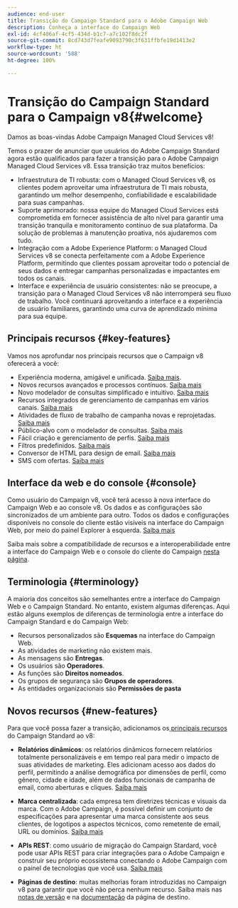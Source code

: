 ```yaml
---
audience: end-user
title: Transição do Campaign Standard para o Adobe Campaign Web
description: Conheça a interface do Campaign Web
exl-id: 4cf406af-4cf5-434d-b1c7-a7c102f8dc2f
source-git-commit: 8cd743d7feafe9093790c3f631ffbfe19d1413e2
workflow-type: ht
source-wordcount: '588'
ht-degree: 100%

---
```


# Transição do Campaign Standard para o Campaign v8{#welcome}

<!--
We are thrilled to annonce that you, as a Campaign Standard user, can now benefit from the new version of Adobe Campaign Web User Interface. The migration is seemless and will allow you to use all the intuitive features designed to simplify the creation of personalized cross-channel campaigns. Campaign Web User Interface also brings a connected canvas with Adobe Experience Platform for a unified experience.
-->

Damos as boas-vindas Adobe Campaign Managed Cloud Services v8!

Temos o prazer de anunciar que usuários do Adobe Campaign Standard agora estão qualificados para fazer a transição para o Adobe Campaign Managed Cloud Services v8. Essa transição traz muitos benefícios:

* Infraestrutura de TI robusta: com o Managed Cloud Services v8, os clientes podem aproveitar uma infraestrutura de TI mais robusta, garantindo um melhor desempenho, confiabilidade e escalabilidade para suas campanhas.
* Suporte aprimorado: nossa equipe do Managed Cloud Services está comprometida em fornecer assistência de alto nível para garantir uma transição tranquila e monitoramento contínuo de sua plataforma. Da solução de problemas à manutenção proativa, nós ajudaremos com tudo.
* Integração com a Adobe Experience Platform: o Managed Cloud Services v8 se conecta perfeitamente com a Adobe Experience Platform, permitindo que clientes possam aproveitar todo o potencial de seus dados e entregar campanhas personalizadas e impactantes em todos os canais.
* Interface e experiência de usuário consistentes: não se preocupe, a transição para o Managed Cloud Services v8 não interromperá seu fluxo de trabalho. Você continuará aproveitando a interface e a experiência de usuário familiares, garantindo uma curva de aprendizado mínima para sua equipe.

<!--
As a Campaign Standard user, we now offer you a way to migrate to Adobe Campaign v8. You will benefit from both the new Campaign Web interface and the v8 console.
-->

## Principais recursos {#key-features}

Vamos nos aprofundar nos principais recursos que o Campaign v8 oferecerá a você:

* Experiência moderna, amigável e unificada. [Saiba mais](../get-started/connect-to-campaign.md).
* Novos recursos avançados e processos contínuos. [Saiba mais](../get-started/user-interface.md)
* Novo modelador de consultas simplificado e intuitivo. [Saiba mais](../query/query-modeler-overview.md)
* Recursos integrados de gerenciamento de campanhas em vários canais. [Saiba mais](../msg/gs-messages.md)
* Atividades de fluxo de trabalho de campanha novas e reprojetadas. [Saiba mais](../workflows/gs-workflows.md)
* Público-alvo com o modelador de consultas. [Saiba mais](../query/query-modeler-overview.md)
* Fácil criação e gerenciamento de perfis. [Saiba mais](../audience/about-recipients.md)
* Filtros predefinidos. [Saiba mais](../get-started/predefined-filters.md)
* Conversor de HTML para design de email. [Saiba mais](../email/existing-content.md)
* SMS com ofertas. [Saiba mais](../msg/offers.md)

## Interface da web e do console {#console}

Como usuário do Campaign v8, você terá acesso à nova interface do Campaign Web e ao console v8. Os dados e as configurações são sincronizados de um ambiente para outro. Todos os dados e configurações disponíveis no console do cliente estão visíveis na interface do Campaign Web, por meio do painel Explorer à esquerda. [Saiba mais](../get-started/user-interface.md#user-interface-explorer)

Saiba mais sobre a compatibilidade de recursos e a interoperabilidade entre a interface do Campaign Web e o console do cliente do Campaign [nesta página](../get-started/capability-matrix.md).

## Terminologia {#terminology}

A maioria dos conceitos são semelhantes entre a interface do Campaign Web e o Campaign Standard. No entanto, existem algumas diferenças. Aqui estão alguns exemplos de diferenças de terminologia entre a interface do Campaign Standard e do Campaign Web:

<!--
* Profiles are **Recipients** in the console. [Learn more](../audience/gs-audiences-recipients.md).
* Test profiles are **Seed addresses**. [Learn more](../preview-test/test-deliveries.md).
* The delivery preparation is the **Delivery analysis**. [Learn more](../monitor/prepare-send.md).
* Audiences are **Lists**. [Learn more](../audience/gs-audiences-recipients.md).
-->

* Recursos personalizados são **Esquemas** na interface do Campaign Web.
* As atividades de marketing não existem mais.
* As mensagens são **Entregas**.
* Os usuários são **Operadores**.
* As funções são **Direitos nomeados**.
* Os grupos de segurança são **Grupos de operadores**.
* As entidades organizacionais são **Permissões de pasta**

## Novos recursos {#new-features}

Para que você possa fazer a transição, adicionamos os[ principais recursos](https://experienceleague.adobe.com/docs/experience-cloud/campaign/campaign-standard-migration-home.html?lang=pt-BR) do Campaign Standard ao v8:

* **Relatórios dinâmicos**: os relatórios dinâmicos fornecem relatórios totalmente personalizáveis e em tempo real para medir o impacto de suas atividades de marketing. Eles adicionam acesso aos dados do perfil, permitindo a análise demográfica por dimensões de perfil, como gênero, cidade e idade, além de dados funcionais de campanha de email, como aberturas e cliques. [Saiba mais](https://experienceleague.adobe.com/docs/experience-cloud/campaign/reporting/get-started-reporting.html?lang=pt-BR)

* **Marca centralizada**: cada empresa tem diretrizes técnicas e visuais da marca. Com o Adobe Campaign, é possível definir um conjunto de especificações para apresentar uma marca consistente aos seus clientes, de logotipos a aspectos técnicos, como remetente de email, URL ou domínios. [Saiba mais](https://experienceleague.adobe.com/docs/experience-cloud/campaign/branding/branding-gs.html?lang=pt-BR)

* **APIs REST**: como usuário de migração do Campaign Stardard, você pode usar APIs REST para criar integrações para o Adobe Campaign e construir seu próprio ecossistema conectando o Adobe Campaign com o painel de tecnologias que você usa. [Saiba mais](https://experienceleague.adobe.com/docs/experience-cloud/campaign/apis/get-started-apis.html?lang=pt-BR)

* **Páginas de destino**: muitas melhorias foram introduzidas no Campaign v8 para garantir que você não perca nenhum recurso. Saiba mais nas[ notas de versão](../rn/release-notes.md#new-24-4) e na [documentação](../landing-pages/get-started-lp.md) da página de destino.

<!--
* Delivery Alerting: In addition to viewing notifications directly in Campaign, Adobe Campaign also provides an email alerting system to trigger email alerts to users or external stakeholders of important system activities. Create, manage, and receive customizable alerts and dashboards to keep track of delivery successes or failures. Adobe Campaign Delivery Alerting boosts efficiency by keeping all involved Adobe Campaign users in a company automatically informed about the delivery execution status, via email and dashboard. 

* Landing Pages: Landing pages are web forms that can be used to capture information on your audiences, offer subscriptions to a service, display data and grow your database. Landing pages can also be used for acquiring or updating existing profiles, and to set up a double opt-in mechanism, allowing you to to protect the platform from wrong or invalid email addresses, or spambots. [Learn more](../landing-pages/get-started-lp.md)
-->
